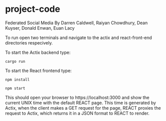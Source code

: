 # project-code
Federated Social Media
By Darren Caldwell, Raiyan Chowdhury, Dean Kuyser, Donald Enwan, Euan Lacy

To run open two terminals and navigate to the actix and react-front-end directories respecively.

To start the Actix backend type:

`cargo run`

To start the React frontend type:

`npm install`

`npm start`

This should open your browser to https://localhost:3000 and show the current UNIX time with the default REACT page.
This time is generated by Actix, when the client makes a GET request for the page, REACT proxies the request to Actix, which returns it in a JSON format to REACT to render.
